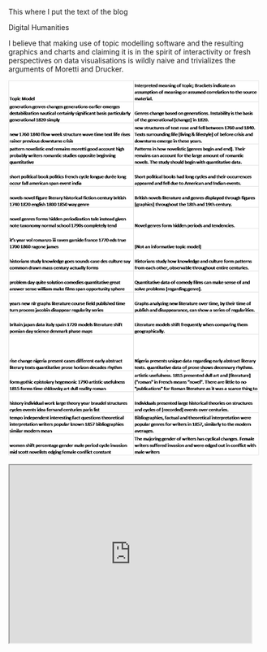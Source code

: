 This where I put the text of the blog

Digital Humanities

I believe that making use of topic modelling software and the resulting graphics and charts and claiming it is in the spirit of interactivity or fresh perspectives on data visualisations is wildly naive and trivializes the arguments of Moretti and Drucker.

![](imagez/TopicModellingTable.png)

<!--	Exported from Voyant Tools (voyant-tools.org).
The iframe src attribute below uses a relative protocol to better function with both
http and https sites, but if you're embedding this into a local web page (file protocol)
you should add an explicit protocol (https if you're using voyant-tools.org, otherwise
it depends on this server.
Feel free to change the height and width values or other styling below: -->
<iframe style='width: 477px; height: 350px;' src='https://voyant-tools.org/tool/Trends/?query=humanities&query=novel&query=digital&query=time&query=novels&corpus=fab9e933b97d55c927b3219c4f3f4fc2'></iframe>
